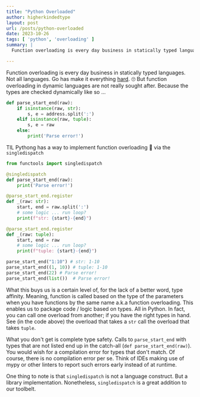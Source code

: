 ```yaml
---
title: "Python Overloaded"
author: higherkindedtype
layout: post
url: /posts/python-overloaded
date: 2023-10-26
tags: [ 'python', 'overloading' ]
summary: |
  Function overloading is every day business in statically typed languages. Not all languages. Go has make it everything [hard](https://go.dev/doc/faq#overloading). 🙄 But function overloading in dynamic languages are not really sought after.

---
```


Function overloading is every day business in statically typed languages. Not all languages. Go has make it everything [hard](https://go.dev/doc/faq#overloading). 🙄 But function overloading in dynamic languages are not really sought after. Because the types are checked dynamically like so ...

```python
def parse_start_end(raw):
    if isinstance(raw, str):
        s, e = address.split(':')
    elif isinstance(raw, tuple):
        s, e = raw
    else:
        print('Parse error!')
```

TIL Pythong has a way to implement function overloading 🥳 via the `singledispatch`

```python
from functools import singledispatch

@singledispatch
def parse_start_end(raw):
    print('Parse error!')

@parse_start_end.register
def _(raw: str):
    start, end = raw.split(':')
    # some logic ... run loop?
    print(f"str: {start}-{end}")

@parse_start_end.register
def _(raw: tuple):
    start, end = raw
    # some logic ... run loop?
    print(f"tuple: {start}-{end}")

parse_start_end("1:10") # str: 1-10
parse_start_end((1, 10)) # tuple: 1-10
parse_start_end(22) # Parse error!
parse_start_end(list())  # Parse error!
```

What this buys us is a certain level of, for the lack of a better word, type affinity. Meaning, function is called based on the type of the parameters when you have functions by the same name a.k.a function overloading. This enables us to package code / logic based on types. All in Python. In fact, you can call one overload from another; if you have the right types in hand. See (in the code above) the overload that takes a `str` call the overload that takes `tuple`.

What you don't get is complete type safety. Calls to `parse_start_end` with types that are not listed end up in the catch-all (`def parse_start_end(raw)`). You would wish for a compilation error for types that don't match. Of course, there is no compilation error per se. Think of IDEs making use of mypy or other linters to report such errors early instead of at runtime.

One thing to note is that `singledispatch` is not a language construct. But a library implementation. Nonetheless, `singledispatch` is a great addition to our toolbelt.
